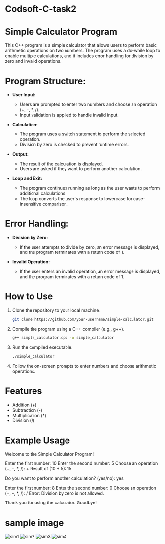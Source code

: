 # Codsoft-C-task2

# Simple Calculator Program

This C++ program is a simple calculator that allows users to perform basic arithmetic operations on two numbers. The program uses a do-while loop to enable multiple calculations, and it includes error handling for division by zero and invalid operations.

# Program Structure:

- **User Input:**
  - Users are prompted to enter two numbers and choose an operation (+, -, *, /).
  - Input validation is applied to handle invalid input.

- **Calculation:**
  - The program uses a switch statement to perform the selected operation.
  - Division by zero is checked to prevent runtime errors.

- **Output:**
  - The result of the calculation is displayed.
  - Users are asked if they want to perform another calculation.

- **Loop and Exit:**
  - The program continues running as long as the user wants to perform additional calculations.
  - The loop converts the user's response to lowercase for case-insensitive comparison.

# Error Handling:

- **Division by Zero:**
  - If the user attempts to divide by zero, an error message is displayed, and the program terminates with a return code of 1.

- **Invalid Operation:**
  - If the user enters an invalid operation, an error message is displayed, and the program terminates with a return code of 1.



# How to Use

1. Clone the repository to your local machine.

    ```bash
    git clone https://github.com/your-username/simple-calculator.git
    ```

2. Compile the program using a C++ compiler (e.g., g++).

    ```bash
    g++ simple_calculator.cpp -o simple_calculator
    ```

3. Run the compiled executable.

    ```bash
    ./simple_calculator
    ```

4. Follow the on-screen prompts to enter numbers and choose arithmetic operations.

# Features

- Addition (+)
- Subtraction (-)
- Multiplication (*)
- Division (/)

# Example Usage

Welcome to the Simple Calculator Program!

Enter the first number: 10
Enter the second number: 5
Choose an operation (+, -, *, /): +
Result of (10 + 5): 15

Do you want to perform another calculation? (yes/no): yes

Enter the first number: 8
Enter the second number: 0
Choose an operation (+, -, *, /): /
Error: Division by zero is not allowed.

Thank you for using the calculator. Goodbye!

# sample image 

![sim1](https://github.com/Srivarthaniselvam/Codsoft-C-task2/assets/151417502/80744b74-490d-4add-835b-4c6cb08ac85a)
![sim2](https://github.com/Srivarthaniselvam/Codsoft-C-task2/assets/151417502/a30fb815-5772-4b37-a62b-63a923b8b24b)
![sim3](https://github.com/Srivarthaniselvam/Codsoft-C-task2/assets/151417502/d09828ba-fd76-41fa-b6e9-40bf6d9d9196)
![sim4](https://github.com/Srivarthaniselvam/Codsoft-C-task2/assets/151417502/de2077da-5cc8-41ee-8f47-1bf8ab2189f6)
